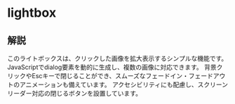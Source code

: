 # lightbox

## 解説
このライトボックスは、クリックした画像を拡大表示するシンプルな機能です。
JavaScriptでdialog要素を動的に生成し、複数の画像に対応できます。
背景クリックやEscキーで閉じることができ、スムーズなフェードイン・フェードアウトのアニメーションも備えています。
アクセシビリティにも配慮し、スクリーンリーダー対応の閉じるボタンを設置しています。
